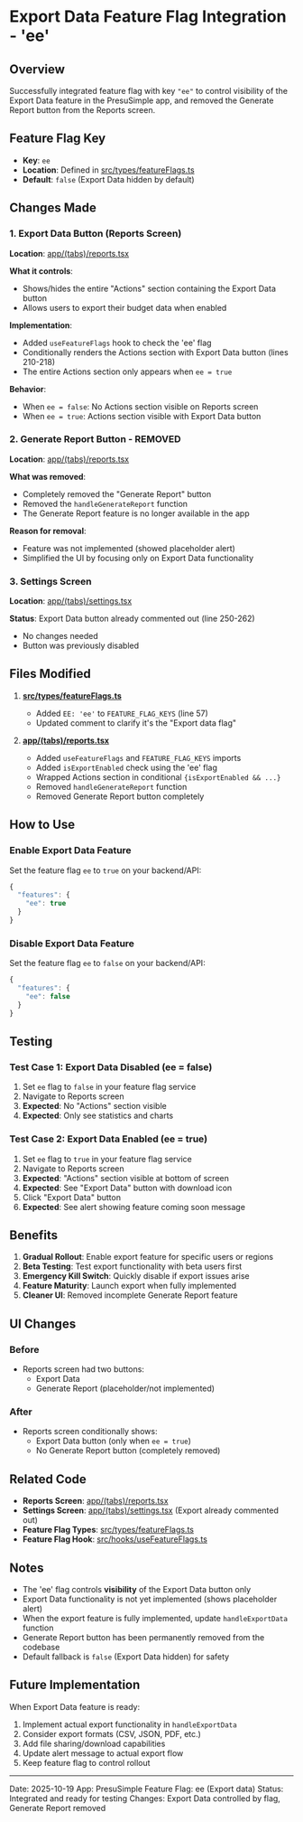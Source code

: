 # Export Data Feature Flag Integration - 'ee'

## Overview
Successfully integrated feature flag with key `"ee"` to control visibility of the Export Data feature in the PresuSimple app, and removed the Generate Report button from the Reports screen.

## Feature Flag Key
- **Key**: `ee`
- **Location**: Defined in [src/types/featureFlags.ts](src/types/featureFlags.ts)
- **Default**: `false` (Export Data hidden by default)

## Changes Made

### 1. Export Data Button (Reports Screen)
**Location**: [app/(tabs)/reports.tsx](app/(tabs)/reports.tsx)

**What it controls**:
- Shows/hides the entire "Actions" section containing the Export Data button
- Allows users to export their budget data when enabled

**Implementation**:
- Added `useFeatureFlags` hook to check the 'ee' flag
- Conditionally renders the Actions section with Export Data button (lines 210-218)
- The entire Actions section only appears when `ee = true`

**Behavior**:
- When `ee = false`: No Actions section visible on Reports screen
- When `ee = true`: Actions section visible with Export Data button

### 2. Generate Report Button - REMOVED
**Location**: [app/(tabs)/reports.tsx](app/(tabs)/reports.tsx)

**What was removed**:
- Completely removed the "Generate Report" button
- Removed the `handleGenerateReport` function
- The Generate Report feature is no longer available in the app

**Reason for removal**:
- Feature was not implemented (showed placeholder alert)
- Simplified the UI by focusing only on Export Data functionality

### 3. Settings Screen
**Location**: [app/(tabs)/settings.tsx](app/(tabs)/settings.tsx)

**Status**: Export Data button already commented out (line 250-262)
- No changes needed
- Button was previously disabled

## Files Modified

1. **[src/types/featureFlags.ts](src/types/featureFlags.ts)**
   - Added `EE: 'ee'` to `FEATURE_FLAG_KEYS` (line 57)
   - Updated comment to clarify it's the "Export data flag"

2. **[app/(tabs)/reports.tsx](app/(tabs)/reports.tsx)**
   - Added `useFeatureFlags` and `FEATURE_FLAG_KEYS` imports
   - Added `isExportEnabled` check using the 'ee' flag
   - Wrapped Actions section in conditional `{isExportEnabled && ...}`
   - Removed `handleGenerateReport` function
   - Removed Generate Report button completely

## How to Use

### Enable Export Data Feature
Set the feature flag `ee` to `true` on your backend/API:

```javascript
{
  "features": {
    "ee": true
  }
}
```

### Disable Export Data Feature
Set the feature flag `ee` to `false` on your backend/API:

```javascript
{
  "features": {
    "ee": false
  }
}
```

## Testing

### Test Case 1: Export Data Disabled (ee = false)
1. Set `ee` flag to `false` in your feature flag service
2. Navigate to Reports screen
3. **Expected**: No "Actions" section visible
4. **Expected**: Only see statistics and charts

### Test Case 2: Export Data Enabled (ee = true)
1. Set `ee` flag to `true` in your feature flag service
2. Navigate to Reports screen
3. **Expected**: "Actions" section visible at bottom of screen
4. **Expected**: See "Export Data" button with download icon
5. Click "Export Data" button
6. **Expected**: See alert showing feature coming soon message

## Benefits

1. **Gradual Rollout**: Enable export feature for specific users or regions
2. **Beta Testing**: Test export functionality with beta users first
3. **Emergency Kill Switch**: Quickly disable if export issues arise
4. **Feature Maturity**: Launch export when fully implemented
5. **Cleaner UI**: Removed incomplete Generate Report feature

## UI Changes

### Before
- Reports screen had two buttons:
  - Export Data
  - Generate Report (placeholder/not implemented)

### After
- Reports screen conditionally shows:
  - Export Data button (only when `ee = true`)
  - No Generate Report button (completely removed)

## Related Code

- **Reports Screen**: [app/(tabs)/reports.tsx](app/(tabs)/reports.tsx)
- **Settings Screen**: [app/(tabs)/settings.tsx](app/(tabs)/settings.tsx) (Export already commented out)
- **Feature Flag Types**: [src/types/featureFlags.ts](src/types/featureFlags.ts)
- **Feature Flag Hook**: [src/hooks/useFeatureFlags.ts](src/hooks/useFeatureFlags.ts)

## Notes

- The 'ee' flag controls **visibility** of the Export Data button only
- Export Data functionality is not yet implemented (shows placeholder alert)
- When the export feature is fully implemented, update `handleExportData` function
- Generate Report button has been permanently removed from the codebase
- Default fallback is `false` (Export Data hidden) for safety

## Future Implementation

When Export Data feature is ready:

1. Implement actual export functionality in `handleExportData`
2. Consider export formats (CSV, JSON, PDF, etc.)
3. Add file sharing/download capabilities
4. Update alert message to actual export flow
5. Keep feature flag to control rollout

---
Date: 2025-10-19
App: PresuSimple
Feature Flag: ee (Export data)
Status: Integrated and ready for testing
Changes: Export Data controlled by flag, Generate Report removed
